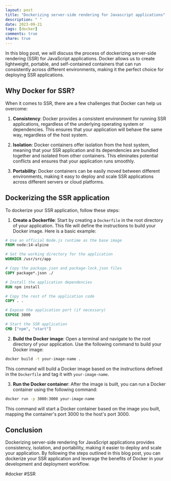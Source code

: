 ```yaml
---
layout: post
title: "Dockerizing server-side rendering for Javascript applications"
description: " "
date: 2023-09-21
tags: [docker]
comments: true
share: true
---
```


In this blog post, we will discuss the process of dockerizing server-side rendering (SSR) for JavaScript applications. Docker allows us to create lightweight, portable, and self-contained containers that can run consistently across different environments, making it the perfect choice for deploying SSR applications.

## Why Docker for SSR?

When it comes to SSR, there are a few challenges that Docker can help us overcome:

1. **Consistency**: Docker provides a consistent environment for running SSR applications, regardless of the underlying operating system or dependencies. This ensures that your application will behave the same way, regardless of the host system.

2. **Isolation**: Docker containers offer isolation from the host system, meaning that your SSR application and its dependencies are bundled together and isolated from other containers. This eliminates potential conflicts and ensures that your application runs smoothly.

3. **Portability**: Docker containers can be easily moved between different environments, making it easy to deploy and scale SSR applications across different servers or cloud platforms.

## Dockerizing the SSR application

To dockerize your SSR application, follow these steps:

1. **Create a Dockerfile**: Start by creating a `Dockerfile` in the root directory of your application. This file will define the instructions to build your Docker image. Here is a basic example:

```Dockerfile
# Use an official Node.js runtime as the base image
FROM node:14-alpine

# Set the working directory for the application
WORKDIR /usr/src/app

# Copy the package.json and package-lock.json files
COPY package*.json ./

# Install the application dependencies
RUN npm install

# Copy the rest of the application code
COPY . .

# Expose the application port (if necessary)
EXPOSE 3000

# Start the SSR application
CMD ["npm", "start"]
```

2. **Build the Docker image**: Open a terminal and navigate to the root directory of your application. Use the following command to build your Docker image:

```bash
docker build -t your-image-name .
```

This command will build a Docker image based on the instructions defined in the `Dockerfile` and tag it with `your-image-name`.

3. **Run the Docker container**: After the image is built, you can run a Docker container using the following command:

```bash
docker run -p 3000:3000 your-image-name
```

This command will start a Docker container based on the image you built, mapping the container's port 3000 to the host's port 3000.

## Conclusion

Dockerizing server-side rendering for JavaScript applications provides consistency, isolation, and portability, making it easier to deploy and scale your application. By following the steps outlined in this blog post, you can dockerize your SSR application and leverage the benefits of Docker in your development and deployment workflow.

#docker #SSR